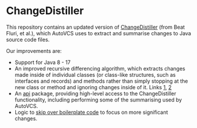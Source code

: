 # ChangeDistiller

This repository contains an updated version of [ChangeDistiller](https://bitbucket.org/sealuzh/tools-changedistiller/wiki/Home) (from Beat Fluri, et al.), which AutoVCS uses to extract and summarise changes to Java source code files.

Our improvements are:
- Support for Java 8 - 17
- An improved recursive differencing algorithm, which extracts changes made inside of individual classes (or class-like structures, such as interfaces and records) and methods rather than simply stopping at the new class or method and ignoring changes inside of it.  Links [1](https://github.com/AutoVCS/ChangeDistiller/blob/main/src/main/java/ch/uzh/ifi/seal/changedistiller/distilling/ClassDistiller.java#L514), [2](https://github.com/AutoVCS/ChangeDistiller/blob/main/src/main/java/ch/uzh/ifi/seal/changedistiller/distilling/ClassDistiller.java#L550)
- An [api](https://github.com/AutoVCS/ChangeDistiller/tree/main/src/main/java/ch/uzh/ifi/seal/changedistiller/api) package, providing high-level access to the ChangeDistiller functionality, including performing some of the summarising used by AutoVCS.
- Logic to [skip over boilerplate code](https://github.com/AutoVCS/ChangeDistiller/blob/main/src/main/java/ch/uzh/ifi/seal/changedistiller/distilling/ClassDistiller.java#L207) to focus on more significant changes.